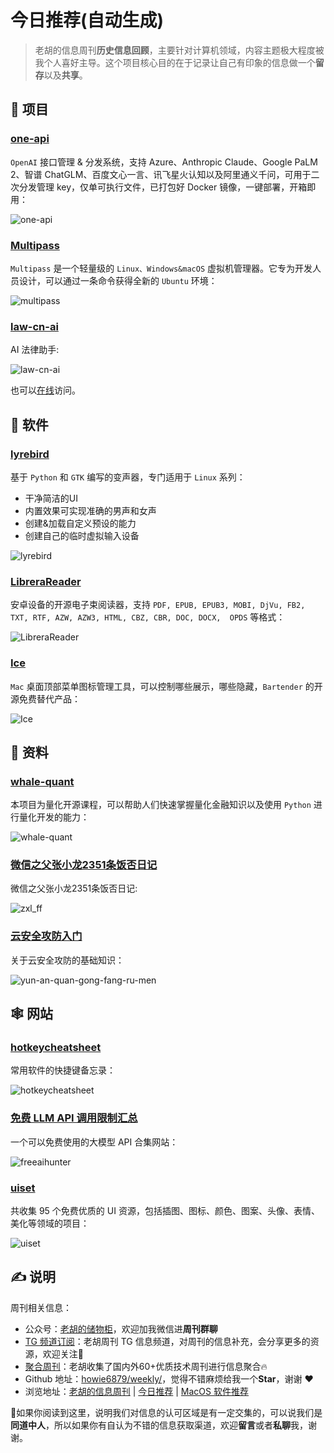 # 今日推荐(自动生成)

> 老胡的信息周刊**历史信息回顾**，主要针对计算机领域，内容主题极大程度被我个人喜好主导。这个项目核心目的在于记录让自己有印象的信息做一个**留存**以及**共享**。


## 🎯 项目 

### [one-api](https://github.com/songquanpeng/one-api)

`OpenAI` 接口管理 & 分发系统，支持 Azure、Anthropic Claude、Google PaLM 2、智谱 ChatGLM、百度文心一言、讯飞星火认知以及阿里通义千问，可用于二次分发管理 key，仅单可执行文件，已打包好 Docker 镜像，一键部署，开箱即用：

![one-api](https://images-1252557999.file.myqcloud.com/uPic/one-api.png) 

### [Multipass](https://github.com/canonical/multipass)
 
 `Multipass` 是一个轻量级的 `Linux、Windows&macOS` 虚拟机管理器。它专为开发人员设计，可以通过一条命令获得全新的 `Ubuntu` 环境：
 
 ![multipass](https://images-1252557999.file.myqcloud.com/uPic/multipass.jpg) 

### [law-cn-ai](https://github.com/lvwzhen/law-cn-ai)

AI 法律助手:

![law-cn-ai](https://images-1252557999.file.myqcloud.com/uPic/law-cn-ai.jpg)

也可以[在线](https://law-cn-ai.vercel.app/)访问。 

## 🤖 软件 

### [lyrebird](https://github.com/lyrebird-voice-changer/lyrebird)

基于 `Python` 和 `GTK` 编写的变声器，专门适用于 `Linux` 系列：

- 干净简洁的UI
- 内置效果可实现准确的男声和女声
- 创建&加载自定义预设的能力
- 创建自己的临时虚拟输入设备

![lyrebird](https://images-1252557999.file.myqcloud.com/uPic/lyrebird.png) 

### [LibreraReader](https://github.com/foobnix/LibreraReader)

安卓设备的开源电子束阅读器，支持 `PDF, EPUB, EPUB3, MOBI, DjVu, FB2, TXT, RTF, AZW, AZW3, HTML, CBZ, CBR, DOC, DOCX,  OPDS` 等格式：

![LibreraReader](https://images-1252557999.file.myqcloud.com/uPic/LibreraReader.jpeg) 

### [Ice](https://github.com/jordanbaird/Ice)

`Mac` 桌面顶部菜单图标管理工具，可以控制哪些展示，哪些隐藏，`Bartender` 的开源免费替代产品：

![Ice](https://images-1252557999.file.myqcloud.com/uPic/Ice.png) 

## 👀 资料 

### [whale-quant](https://github.com/datawhalechina/whale-quant)

本项目为量化开源课程，可以帮助人们快速掌握量化金融知识以及使用 `Python` 进行量化开发的能力：

![whale-quant](https://images-1252557999.file.myqcloud.com/uPic/a4aLmH.png) 

### [微信之父张小龙2351条饭否日记](https://docs.qq.com/doc/DWUVKZERkeGFLckp6?dver=)

微信之父张小龙2351条饭否日记:

![zxl_ff](https://images-1252557999.file.myqcloud.com/uPic/zxl_ff.jpg) 

### [云安全攻防入门](https://lzcloudsecurity.gitbook.io/yun-an-quan-gong-fang-ru-men/)

关于云安全攻防的基础知识：

![yun-an-quan-gong-fang-ru-men](https://images-1252557999.file.myqcloud.com/uPic/yun-an-quan-gong-fang-ru-men.jpg) 

## 🕸 网站 

### [hotkeycheatsheet](https://hotkeycheatsheet.com/zh)

常用软件的快捷键备忘录：

![hotkeycheatsheet](https://images-1252557999.file.myqcloud.com/uPic/hotkeycheatsheet.jpg) 

### [免费 LLM API 调用限制汇总](https://www.freeaihunter.com/)

一个可以免费使用的大模型 API 合集网站：

![freeaihunter](https://images-1252557999.file.myqcloud.com/uPic/ixNx89.png) 

### [uiset](https://uiset.com/)

共收集 95 个免费优质的 UI 资源，包括插图、图标、颜色、图案、头像、表情、美化等领域的项目：

![uiset](https://images-1252557999.file.myqcloud.com/uPic/uiset.jpg) 

## ✍️ 说明

周刊相关信息：

- 公众号：[老胡的储物柜](https://images-1252557999.file.myqcloud.com/uPic/ETIbMe.jpg)，欢迎加我微信进**周刊群聊**
- [TG 频道订阅](https://t.me/howie_weekly)：老胡周刊 TG 信息频道，对周刊的信息补充，会分享更多的资源，欢迎关注👏
- [聚合周刊](https://www.fre321.com/weekly)：老胡收集了国内外60+优质技术周刊进行信息聚合🔥
- Github 地址：[howie6879/weekly/](https://github.com/howie6879/weekly/)，觉得不错麻烦给我一个**Star**，谢谢 ❤️
- 浏览地址：[老胡的信息周刊](https://weekly.howie6879.com) | [今日推荐](https://weekly.howie6879.com/recommend/index.html) | [MacOS 软件推荐](https://weekly.howie6879.com/soft/mac.html)

🙌如果你阅读到这里，说明我们对信息的认可区域是有一定交集的，可以说我们是**同道中人**，所以如果你有自认为不错的信息获取渠道，欢迎**留言**或者**私聊**我，谢谢。